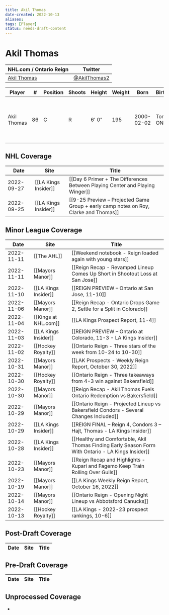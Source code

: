 ```yaml
---
title: Akil Thomas
date-created: 2022-10-13
aliases: 
tags: [Player]
status: needs-draft-content
---
```


# Akil Thomas

NHL.com / Ontario Reign | Twitter
-|-
[Akil Thomas](https://www.nhl.com/player/akil-thomas-8480851) | [@AkilThomas2](https://twitter.com/AkilThomas2)

Player | \# | Position | Shoots | Height | Weight | Born | Birthplace | Draft 
-|-|-|-|-|-|-|-|-
Akil Thomas | 86 | C | R | 6' 0" | 195 | 2000-02-02 | Toronto, ON, CAN | 2018 LAK, 2nd rd, 20th pk (51st overall)


## NHL  Coverage
Date | Site |  Title
---|---|---
2022-09-27 | [[LA Kings Insider]] |  [[Day 6 Primer + The Differences Between Playing Center and Playing Winger]]
2022-09-25 | [[LA Kings Insider]] | [[9-25 Preview – Projected Game Group + early camp notes on Roy, Clarke and Thomas]]



## Minor League Coverage
| Date       | Site                 | Title                                                                                              |
| ---------- | -------------------- | -------------------------------------------------------------------------------------------------- |
| 2022-11-11 | [[The AHL]]          | [[Weekend notebook - Reign loaded again with young stars]]                                         |
| 2022-11-11 | [[Mayors Manor]]     | [[Reign Recap - Revamped Lineup Comes Up Short in Shootout Loss at San Jose]]                      |
| 2022-11-10 | [[LA Kings Insider]] | [[REIGN PREVIEW – Ontario at San Jose, 11-10]]                                                     |
| 2022-11-06 | [[Mayors Manor]]     | [[Reign Recap - Ontario Drops Game 2, Settle for a Split in Colorado]]                             |
| 2022-11-04 | [[Kings at NHL.com]] | [[LA Kings Prospect Report, 11-4]]                                                                 |
| 2022-11-03 | [[LA Kings Insider]] | [[REIGN PREVIEW – Ontario at Colorado, 11-3 - LA Kings Insider]]                                   |
| 2022-11-02 | [[Hockey Royalty]]   | [[Ontario Reign - Three stars of the week from 10-24 to 10-30]]                                    |
| 2022-10-31 | [[Mayors Manor]]     | [[LAK Prospects - Weekly Reign Report, October 30, 2022]]                                          |
| 2022-10-30 | [[Hockey Royalty]]   | [[Ontario Reign - Three takeaways from 4-3 win against Bakersfield]]                               |
| 2022-10-30 | [[Mayors Manor]]     | [[Reign Recap - Akil Thomas Fuels Ontario Redemption vs Bakersfield]]                              |
| 2022-10-29 | [[Mayors Manor]]     | [[Ontario Reign - Projected Lineup vs Bakersfield Condors - Several Changes Included]]             |
| 2022-10-29 | [[LA Kings Insider]] | [[REIGN FINAL – Reign 4, Condors 3 – Hajt, Thomas - LA Kings Insider]]                             |
| 2022-10-28 | [[LA Kings Insider]] | [[Healthy and Comfortable, Akil Thomas Finding Early Season Form With Ontario - LA Kings Insider]] |
| 2022-10-23 | [[Mayors Manor]]     | [[Reign Recap and Highlights - Kupari and Fagemo Keep Train Rolling Over Gulls]]                   |
| 2022-10-19 | [[Mayors Manor]]     | [[LA Kings Weekly Reign Report, October 16, 2022]]                                                 |
| 2022-10-14 | [[Mayors Manor]]     | [[Ontario Reign - Opening Night Lineup vs Abbotsford Canucks]]                                     |
| 2022-10-13 | [[Hockey Royalty]]   | [[LA Kings - 2022-23 prospect rankings, 10-6]]                                                     |



## Post-Draft Coverage
Date | Site |  Title
---|---|---



## Pre-Draft Coverage
Date | Site |  Title
---|---|---


## Unprocessed Coverage
- 
